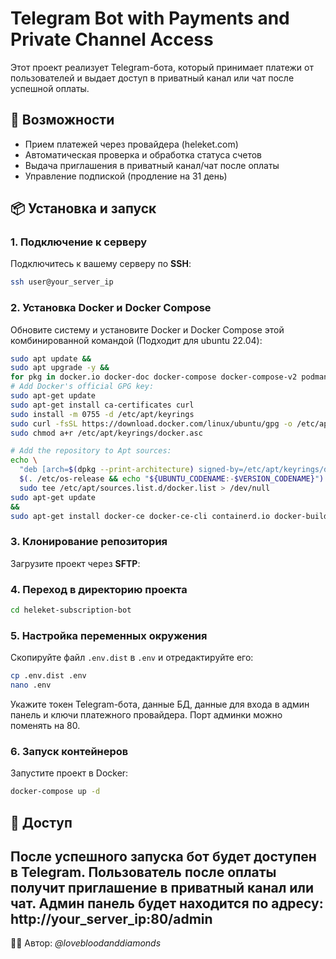 # Telegram Bot with Payments and Private Channel Access

Этот проект реализует Telegram-бота, который принимает платежи от пользователей и выдает доступ в приватный канал или чат после успешной оплаты.

## 🚀 Возможности
- Прием платежей через провайдера (heleket.com)
- Автоматическая проверка и обработка статуса счетов
- Выдача приглашения в приватный канал/чат после оплаты
- Управление подпиской (продление на 31 день)

## 📦 Установка и запуск

### 1. Подключение к серверу
Подключитесь к вашему серверу по **SSH**:
```bash
ssh user@your_server_ip
```

### 2. Установка Docker и Docker Compose
Обновите систему и установите Docker и Docker Compose этой комбинированной командой (Подходит для ubuntu 22.04):
```bash
sudo apt update &&
sudo apt upgrade -y &&
for pkg in docker.io docker-doc docker-compose docker-compose-v2 podman-docker containerd runc; do sudo apt-get remove $pkg; done &&
# Add Docker's official GPG key:
sudo apt-get update
sudo apt-get install ca-certificates curl
sudo install -m 0755 -d /etc/apt/keyrings
sudo curl -fsSL https://download.docker.com/linux/ubuntu/gpg -o /etc/apt/keyrings/docker.asc
sudo chmod a+r /etc/apt/keyrings/docker.asc

# Add the repository to Apt sources:
echo \
  "deb [arch=$(dpkg --print-architecture) signed-by=/etc/apt/keyrings/docker.asc] https://download.docker.com/linux/ubuntu \
  $(. /etc/os-release && echo "${UBUNTU_CODENAME:-$VERSION_CODENAME}") stable" | \
  sudo tee /etc/apt/sources.list.d/docker.list > /dev/null
sudo apt-get update
&&
sudo apt-get install docker-ce docker-ce-cli containerd.io docker-buildx-plugin docker-compose-plugin
```

### 3. Клонирование репозитория
Загрузите проект через **SFTP**:

### 4. Переход в директорию проекта
```bash
cd heleket-subscription-bot
```

### 5. Настройка переменных окружения
Скопируйте файл `.env.dist` в `.env` и отредактируйте его:
```bash
cp .env.dist .env
nano .env
```

Укажите токен Telegram-бота, данные БД, данные для входа в админ панель и ключи платежного провайдера.
Порт админки можно поменять на 80.

### 6. Запуск контейнеров
Запустите проект в Docker:
```bash
docker-compose up -d
```

## 🔑 Доступ
После успешного запуска бот будет доступен в Telegram.
Пользователь после оплаты получит приглашение в приватный канал или чат.
Админ панель будет находится по адресу: http://your_server_ip:80/admin
---
👨‍💻 Автор: *@lovebloodanddiamonds*
